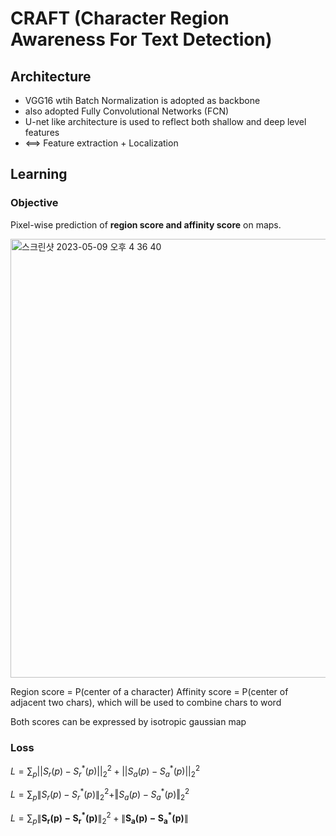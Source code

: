 # CRAFT (Character Region Awareness For Text Detection)

## Architecture
  
  - VGG16 wtih Batch Normalization is adopted as backbone
  - also adopted Fully Convolutional Networks (FCN)
  - U-net like architecture is used to reflect both shallow and deep level features
  - <==> Feature extraction + Localization
## Learning

### Objective
Pixel-wise prediction of **region score and affinity score** on maps.

<img width="702" alt="스크린샷 2023-05-09 오후 4 36 40" src="https://github.com/1nilx2/Deep-Learning/assets/88100984/e8c6711a-752d-4634-8083-2199eba6ac57">

Region score = P(center of a character)
Affinity score = P(center of adjacent two chars), which will be used to combine chars to word

Both scores can be expressed by isotropic gaussian map 

### Loss

$L = \sum_p{||S_r(p) - S_{r}^{*}(p)||^{2}_{2} + ||S_a(p) - S_a^*(p)||^2_2}$


$L = \sum_p{\lVert S_r(p) - S_{r}^{*}(p) \rVert^{2}_{2} + \Vert S_a(p) - S_a^*(p) \Vert^2_2}$

$L = \sum_p{\lVert \mathbf{S_r(p) - S_r^*(p)}\rVert^2_2 + \lVert \mathbf{S_a(p) - S_a^*(p)} \rVert}$


  
